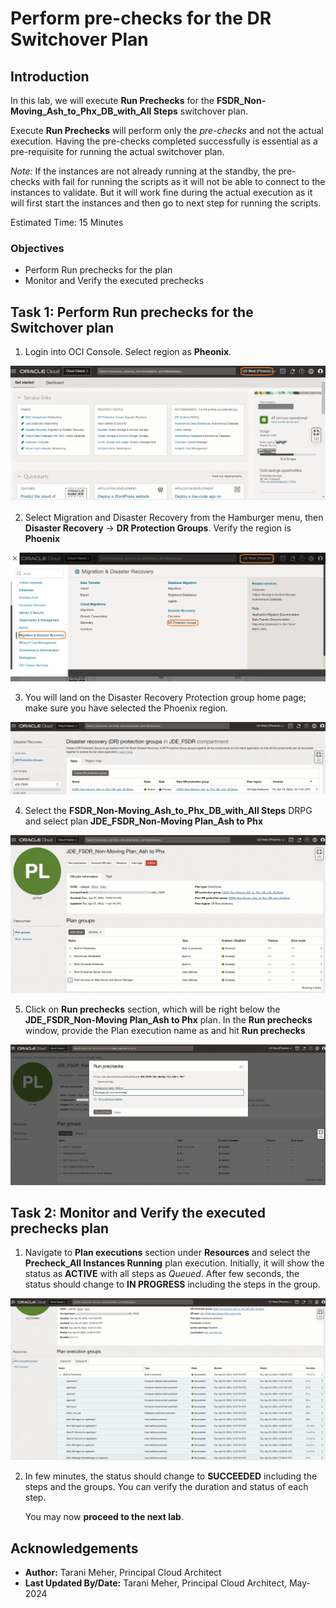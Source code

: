 # Perform pre-checks for the DR Switchover Plan

## Introduction

In this lab, we will execute **Run Prechecks** for the **FSDR\_Non-Moving\_Ash\_to\_Phx\_DB\_with\_All Steps** switchover plan.

Execute **Run Prechecks**  will perform only the *pre-checks* and not the actual execution. Having the pre-checks completed successfully is essential as a pre-requisite for running the actual switchover plan.

*Note:* If the instances are not already running at the standby, the pre-checks with fail for running the scripts as it will not be able to connect to the instances to validate. But it will work fine during the actual execution as it will first start the instances and then go to next step for running the scripts. 

Estimated Time: 15 Minutes

### Objectives

- Perform Run prechecks for the plan
- Monitor and Verify the executed prechecks

## Task 1: Perform Run prechecks for the Switchover plan

1. Login into OCI Console. Select region as **Pheonix**.

  ![phoenix oci console](./images/phoenix-region.png)

2. Select Migration and Disaster Recovery from the Hamburger menu, then **Disaster Recovery** -> **DR Protection Groups**. Verify the region is **Phoenix**

  ![phoenix navigate drpg](./images/phoenix-drpgpage.png)

3. You will land on the Disaster Recovery Protection group home page; make sure you have selected the Phoenix region.

  ![drpg landing page](./images/nm-phoenix-drpg.png)

4. Select the **FSDR\_Non-Moving\_Ash\_to\_Phx\_DB\_with\_All Steps** DRPG and select plan **JDE\_FSDR\_Non-Moving Plan\_Ash to Phx**

  ![drpg switchover plan](./images/nm-phoenix-sw-plan.png)

5. Click on **Run prechecks** section, which will be right below the **JDE\_FSDR\_Non-Moving Plan\_Ash to Phx** plan. In the **Run prechecks** window, provide the Plan execution name as and hit **Run prechecks**

  ![navigate drpg prechecks](./images/nm-phoenix-run-prechecks.png)

## Task 2: Monitor and Verify the executed prechecks plan

1. Navigate to **Plan executions** section under **Resources** and select the **Precheck\_All Instances Running** plan execution. Initially, it will show the status as **ACTIVE** with all steps as *Queued*. After few seconds, the status should change to **IN PROGRESS** including the steps in the group.  

  ![prechecks status](./images/nm-phoenix-execute-in-progress.png)

2. In few minutes, the status should change to **SUCCEEDED** including the steps and the groups. You can verify the duration and status of each step.

   You may now **proceed to the next lab**.

## Acknowledgements

* **Author:** Tarani Meher, Principal Cloud Architect
* **Last Updated By/Date:** Tarani Meher, Principal Cloud Architect, May-2024
